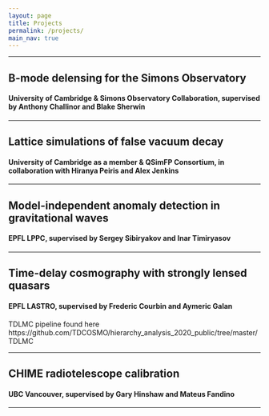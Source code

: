 ```yaml
---
layout: page
title: Projects
permalink: /projects/
main_nav: true
---
```


<hr>

<h2 id="headings">B-mode delensing for the Simons Observatory</h2>

<h4 id="headings">University of Cambridge & Simons Observatory Collaboration, supervised by Anthony Challinor and Blake Sherwin</h4>


<hr>

<h2 id="headings">Lattice simulations of false vacuum decay</h2>

<h4 id="headings">University of Cambridge as a member & QSimFP Consortium, in collaboration with Hiranya Peiris and Alex Jenkins</h4>

<p>  </p>

<p> </p>

<hr>

<h2 id="headings">Model-independent anomaly detection in gravitational waves</h2>

<h4 id="headings">EPFL LPPC, supervised by Sergey Sibiryakov and Inar Timiryasov</h4>

<p>  </p>

<hr>

<h2 id="headings">Time-delay cosmography with strongly lensed quasars</h2>

<h4 id="headings">EPFL LASTRO, supervised by Frederic Courbin and Aymeric Galan</h4>

<p> TDLMC pipeline found here https://github.com/TDCOSMO/hierarchy_analysis_2020_public/tree/master/TDLMC </p>

<hr>

<h2 id="headings">CHIME radiotelescope calibration</h2>

<h4 id="headings">UBC Vancouver, supervised by Gary Hinshaw and Mateus Fandino</h4>

<p> </p>

<hr>
